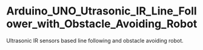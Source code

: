 # Arduino_UNO_Utrasonic_IR_Line_Follower_with_Obstacle_Avoiding_Robot
Ultrasonic IR sensors based line following and obstacle avoiding robot.
